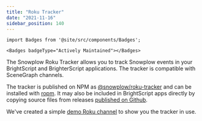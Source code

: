 ```yaml
---
title: "Roku Tracker"
date: "2021-11-16"
sidebar_position: 140
---
```


```mdx-code-block
import Badges from '@site/src/components/Badges';

<Badges badgeType="Actively Maintained"></Badges>
```

The Snowplow Roku Tracker allows you to track Snowplow events in your BrightScript and BrighterScript applications. The tracker is compatible with SceneGraph channels.

The tracker is published on NPM as [@snowplow/roku-tracker](https://www.npmjs.com/package/@snowplow/roku-tracker) and can be installed with [ropm](https://github.com/rokucommunity/ropm). It may also be included in BrightScript apps directly by copying source files from releases [published on Github](https://github.com/snowplow-incubator/snowplow-roku-tracker).

We've created a simple [demo Roku channel](/docs/collecting-data/collecting-from-own-applications/roku-tracker/example-app/index.md) to show you the tracker in use.
